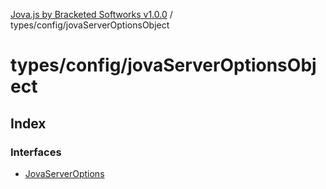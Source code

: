 [Jova.js by Bracketed Softworks v1.0.0](../wiki/modules) / types/config/jovaServerOptionsObject

# types/config/jovaServerOptionsObject

## Index

### Interfaces

- [JovaServerOptions](../wiki/types.config.jovaServerOptionsObject.Interface.JovaServerOptions)

